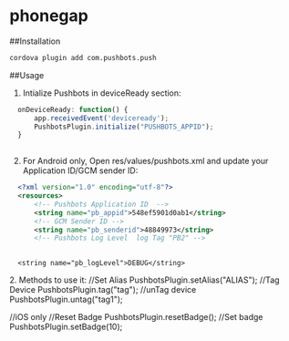 # phonegap

##Installation
```bash
cordova plugin add com.pushbots.push
```

##Usage
1. Intialize Pushbots in deviceReady section:
```javascript
  onDeviceReady: function() {
      app.receivedEvent('deviceready');
      PushbotsPlugin.initialize("PUSHBOTS_APPID");
  }
  
  ```


2. For Android only, Open res/values/pushbots.xml and update your Application ID/GCM sender ID:
```xml
  <?xml version="1.0" encoding="utf-8"?>
  <resources>
      <!-- Pushbots Application ID  -->
      <string name="pb_appid">548ef5901d0ab1</string>
      <!-- GCM Sender ID -->
      <string name="pb_senderid">48849973</string>
      <!-- Pushbots Log Level  log Tag "PB2" -->
      
  ```
      <string name="pb_logLevel">DEBUG</string>
  </resources>
2. Methods to use it:
  //Set Alias
  PushbotsPlugin.setAlias("ALIAS");
  //Tag Device
PushbotsPlugin.tag("tag");
//unTag device
PushbotsPlugin.untag("tag1");

//iOS only
//Reset Badge
PushbotsPlugin.resetBadge();
//Set badge
PushbotsPlugin.setBadge(10);

